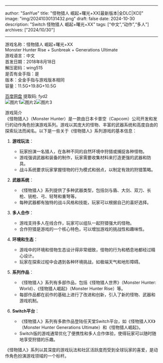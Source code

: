 
---
author: "SanYue"
title: "怪物猎人 崛起+曙光+XX[最新版本|全DLC|XCI]"
image: "img/20241030131432.png"
draft: false
date: 2024-10-30
description: "Switch 怪物猎人 崛起+曙光+XX"
tags: [“中文”,“动作”,“多人”]
archives: ["2024/10/30"]

---

游戏名称：怪物猎人 崛起+曙光+XX   
Monster Hunter Rise + Sunbreak + Generations Ultimate    
游戏语言：中文  
首发日期：2018年8月18日  
解压密码：wing515  
是否有金手指：是  
版本：全金手指与游戏版本相同   
容量：11.5G+19.8G+10.5G

[百度网盘](https://pan.baidu.com/s/1W3ykxtJhNQB8C5NHsUfHuA) 提取码: fyd2  
![图片1](img/schrqc.jpg)![图片2](img/schrqd.jpg)![图片3](img/schrqf.jpg)  

游戏简介  
《怪物猎人》（Monster Hunter）是一款由日本卡普空（Capcom）公司开发和发行的动作角色扮演游戏系列。游戏以其庞大的怪物、丰富的武器系统和高度自由的探索玩法而闻名。以下是一些关于《怪物猎人》系列游戏的基本信息：

1. **游戏玩法**：
   - 玩家扮演一名猎人，在各种不同的自然环境中狩猎或捕捉各种怪物。
   - 游戏强调武器和装备的制作，玩家需要收集材料来打造更强的武器和防具。
   - 战斗系统要求玩家掌握怪物的行为模式和弱点，以制定有效的狩猎策略。

2. **武器系统**：
   - 《怪物猎人》系列提供了多种武器类型，包括剑与盾、大剑、双刀、长枪、铳枪、弓、轻弩和重弩等。
   - 每种武器都有独特的战斗风格和技能，玩家可以根据自己的喜好选择。

3. **多人合作**：
   - 游戏支持多人在线合作，玩家可以组队一起狩猎强大的怪物。
   - 合作狩猎是游戏的一个核心特色，可以增加游戏的挑战性和趣味性。

4. **环境和生态**：
   - 游戏中的环境和怪物生态设计得非常细致，怪物的行为和栖息地都经过精心设计。
   - 玩家在探索过程中会遇到各种环境挑战，如极端天气和地形障碍。

5. **系列作品**：
   - 《怪物猎人》系列有多部作品，包括《怪物猎人世界》（Monster Hunter: World）、《怪物猎人崛起》（Monster Hunter Rise）等。
   - 每部作品都在前作的基础上进行了改进和创新，引入了新的怪物、武器和游戏机制。

6. **Switch平台**：
   - 《怪物猎人》系列有多款作品登陆任天堂Switch平台，如《怪物猎人XX》（Monster Hunter Generations Ultimate）和《怪物猎人崛起》。
   - Switch版的游戏通常优化了便携性和多人合作体验，使得玩家可以随时随地享受狩猎的乐趣。

《怪物猎人》系列以其深度的游戏玩法和社区活跃度而受到全球玩家的喜爱，是动作角色扮演游戏领域的一个标杆。
